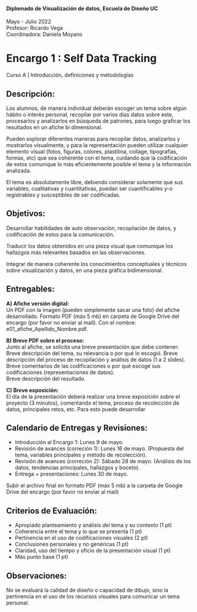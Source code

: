 #### Diplomado de Visualización de datos, Escuela de Diseño UC
Mayo - Julio 2022  
Profesor: Ricardo Vega  
Coordinadora: Daniela Moyano  


# Encargo 1 : Self Data Tracking

Curso A | Introducción, definiciones y metodologías


## Descripción:

Los alumnos, de manera individual deberán escoger un tema sobre algún hábito o interés personal, recopilar por varios días datos sobre este, procesarlos y analizarlos en búsqueda de patrones, para luego graficar los resultados en un afiche bi dimensional.  

Pueden explorar diferentes maneras para recopilar datos, analizarlos y mostrarlos visualmente, y para la representación pueden utilizar cualquier elemento visual (fotos, figuras, colores, plastilina, collage, tipografías, formas, etc) que sea coherente con el tema, cuidando que la codificación de estos comunique lo más eficientemente posible el tema y la información analizada. 


El tema es absolutamente libre, debiendo considerar solamente que sus variables, cualitativas y cuantitativas, puedan ser cuantificables y-o registrables y susceptibles de ser codificadas.  


## Objetivos:
Desarrollar habilidades de auto observación, recopilación de datos, y codificación de estos para la comunicación. 

Traducir los datos obtenidos en una pieza visual que comunique los hallazgos más relevantes basados en las observaciones.  

Integrar de manera coherente los conocimientos conceptuales y técnicos sobre visualización y datos, en una pieza gráfica bidimensional. 


## Entregables:  

**A) Afiche versión digital:**  
Un PDF con la imagen (pueden simplemente sacar una foto) del afiche desarrollado. Formato PDF (máx 5 mb) en carpeta de Google Drive del encargo (por favor no enviar al mail). Con el nombre: e01_afiche_Apellido_Nombre.pdf. 

**B) Breve PDF sobre el proceso:**  
Junto al afiche, se solicita una breve presentación que debe contener:
Breve descripción del tema, su relevancia o por qué lo escogió. 
Breve descripción del proceso de recopilación y análisis de datos (1 a 2 slides). 
Breve comentarios de las codificaciones o por qué escoge sus codificaciones (representaciones de datos).  
Breve descripción del resultado.  

**C) Breve exposición:**  
El día de la presentación deberá realizar una breve exposición sobre el proyecto (3 minutos), comentando el tema, proceso de recolección de datos, principales retos, etc. Para esto puede desarrollar


## Calendario de Entregas y Revisiones:  

* Introducción al Encargo 1: Lunes 9 de mayo.  
* Revisión de avances (correción 1): Lunes 16 de mayo. (Propuesta del tema, variables principales y método de recolección).  
* Revisión de avances (correción 2): Sábado 28 de mayo. (Análisis de los datos, tendencias principales, hallazgos y boceto).  
* Entrega + presentaciones: Lunes 30 de mayo.  

Subir  el archivo final en formato PDF (máx 5 mb) a la carpeta de Google Drive del encargo (por favor no enviar al mail)


## Criterios de Evaluación:  

* Apropiado planteamiento y análisis del tema y su contexto (1 pt)
* Coherencia entre el tema y lo que se presenta (1 pt)
* Pertinencia en el uso de codificaciones visuales  (2 pt)
* Conclusiones personales y no genéricas (1 pt)
* Claridad, uso del tiempo y oficio de la presentación visual (1 pt)
* Más punto base (1 pt)


## Observaciones:  

No se evaluará la calidad de diseño o capacidad de dibujo, sino la pertinencia en el uso de los recursos visuales para comunicar un tema personal. 

